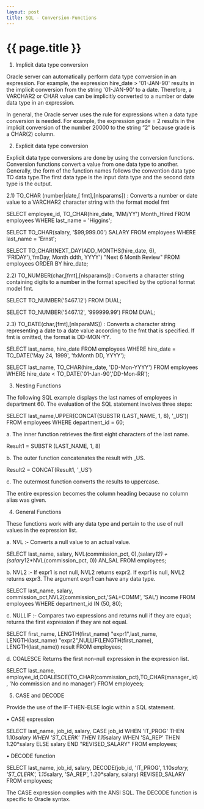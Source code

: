 ```yaml
---
layout: post
title: SQL - Conversion-Functions
---
```


{{ page.title }}
================

1) Implicit data type conversion

Oracle server can automatically perform data type conversion in an expression. For example, the expression hire_date > '01-JAN-90' results in the implicit conversion from the string '01-JAN-90' to a date. Therefore, a VARCHAR2 or CHAR value can be implicitly converted to a number or date data type in an expression.

In general, the Oracle server uses the rule for expressions when a data type conversion is needed. For example, the expression grade = 2 results in the implicit conversion of the number 20000 to the string “2” because grade is a CHAR(2) column.

2) Explicit data type conversion

Explicit data type conversions are done by using the conversion functions. Conversion functions convert a value from one data type to another. Generally, the form of the function names follows the convention data type TO data type.The first data type is the input data type and the second data type is the output.

2.1) TO_CHAR (number|date,[ fmt],[nlsparams]) : Converts a number or date value to a VARCHAR2 character string with the format model fmt

SELECT employee_id, TO_CHAR(hire_date, 'MM/YY') Month_Hired
FROM employees
WHERE last_name = 'Higgins';

SELECT TO_CHAR(salary, '$99,999.00') SALARY
FROM employees
WHERE last_name = 'Ernst';

SELECT TO_CHAR(NEXT_DAY(ADD_MONTHS(hire_date, 6), 'FRIDAY'),'fmDay, Month ddth, YYYY') "Next 6 Month Review"
FROM employees
ORDER BY hire_date;

2.2) TO_NUMBER(char,[fmt],[nlsparams])  : Converts a character string containing digits to a number in the format specified by the optional format model fmt.

SELECT TO_NUMBER('5467.12') FROM DUAL;

SELECT TO_NUMBER('5467.12', '999999.99') FROM DUAL;

2.3) TO_DATE(char,[fmt],[nlsparaMS]) : Converts a character string representing a date to a date value according to the fmt that is specified. If fmt is omitted, the format is DD-MON-YY.

SELECT last_name, hire_date
FROM employees
WHERE hire_date = TO_DATE('May 24, 1999', 'fxMonth DD, YYYY');

SELECT last_name, TO_CHAR(hire_date, 'DD-Mon-YYYY')
FROM employees
WHERE hire_date < TO_DATE('01-Jan-90','DD-Mon-RR');

3) Nesting Functions

The following SQL example displays the last names of employees in department 60. The evaluation of the SQL statement involves three steps:

SELECT last_name,UPPER(CONCAT(SUBSTR (LAST_NAME, 1, 8), '_US'))
FROM employees
WHERE department_id = 60;

a. The inner function retrieves the first eight characters of the last name.

Result1 = SUBSTR (LAST_NAME, 1, 8)

b. The outer function concatenates the result with _US.

Result2 = CONCAT(Result1, '_US')

c. The outermost function converts the results to uppercase.

The entire expression becomes the column heading because no column alias was given.

4) General Functions

These functions work with any data type and pertain to the use of null values in the expression list.

a. NVL :- Converts a null value to an actual value.

SELECT last_name, salary, NVL(commission_pct, 0),(salary*12) + (salary*12*NVL(commission_pct, 0)) AN_SAL
FROM employees;


b. NVL2 :- If expr1 is not null, NVL2 returns expr2. If expr1 is null, NVL2 returns expr3. The argument expr1 can have any data type.

SELECT last_name, salary, commission_pct,NVL2(commission_pct,'SAL+COMM', 'SAL') income
FROM employees 
WHERE department_id IN (50, 80);

c. NULLIF :- Compares two expressions and returns null if they are equal; returns the first expression if they are not equal.

SELECT first_name, LENGTH(first_name) "expr1",last_name, LENGTH(last_name) "expr2",NULLIF(LENGTH(first_name), LENGTH(last_name)) result
FROM employees;

d. COALESCE Returns the first non-null expression in the expression list.

SELECT last_name, employee_id,COALESCE(TO_CHAR(commission_pct),TO_CHAR(manager_id),
'No commission and no manager')
FROM employees;

5)	CASE and DECODE

Provide the use of the IF-THEN-ELSE logic within a SQL statement.

•	CASE expression

SELECT last_name, job_id, salary,
CASE job_id WHEN 'IT_PROG' THEN 1.10*salary
WHEN 'ST_CLERK' THEN 1.15*salary
WHEN 'SA_REP' THEN 1.20*salary
ELSE salary END "REVISED_SALARY"
FROM employees;

•	DECODE function

SELECT last_name, job_id, salary,
DECODE(job_id, 'IT_PROG', 1.10*salary,
'ST_CLERK', 1.15*salary,
'SA_REP', 1.20*salary,
salary) REVISED_SALARY
FROM employees;

The CASE expression complies with the ANSI SQL. The DECODE function is specific to Oracle syntax.

